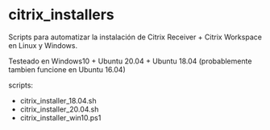# citrix_installers

Scripts para automatizar la instalación de Citrix Receiver + Citrix Workspace en Linux y Windows.

Testeado en Windows10 + Ubuntu 20.04 + Ubuntu 18.04 (probablemente tambien funcione en Ubuntu 16.04)

scripts:
- citrix_installer_18.04.sh
- citrix_installer_20.04.sh
- citrix_installer_win10.ps1